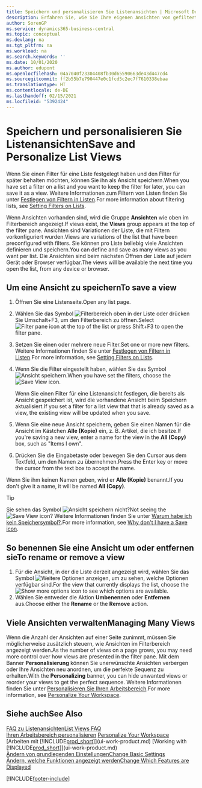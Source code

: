 ```yaml
---
title: Speichern und personalisieren Sie Listenansichten | Microsoft Docs
description: Erfahren Sie, wie Sie Ihre eigenen Ansichten von gefilterten Listen erstellen.
author: SorenGP
ms.service: dynamics365-business-central
ms.topic: conceptual
ms.devlang: na
ms.tgt_pltfrm: na
ms.workload: na
ms.search.keywords: ''
ms.date: 10/01/2020
ms.author: edupont
ms.openlocfilehash: 04a7040f23304408fb30d65590663de43d447cd4
ms.sourcegitcommit: ff2b55b7e790447e0c1fcd5c2ec7f7610338ebaa
ms.translationtype: HT
ms.contentlocale: de-DE
ms.lasthandoff: 02/15/2021
ms.locfileid: "5392424"
---
```

# <a name="save-and-personalize-list-views"></a><span data-ttu-id="5dff6-103">Speichern und personalisieren Sie Listenansichten</span><span class="sxs-lookup"><span data-stu-id="5dff6-103">Save and Personalize List Views</span></span>
<span data-ttu-id="5dff6-104">Wenn Sie einen Filter für eine Liste festgelegt haben und den Filter für später behalten möchten, können Sie ihn als Ansicht speichern.</span><span class="sxs-lookup"><span data-stu-id="5dff6-104">When you have set a filter on a list and you want to keep the filter for later, you can save it as a view.</span></span> <span data-ttu-id="5dff6-105">Weitere Informationen zum Filtern von Listen finden Sie unter [Festlegen von Filtern in Listen](ui-enter-criteria-filters.md#setting-filters-on-lists).</span><span class="sxs-lookup"><span data-stu-id="5dff6-105">For more information about filtering lists, see [Setting Filters on Lists](ui-enter-criteria-filters.md#setting-filters-on-lists).</span></span>

<span data-ttu-id="5dff6-106">Wenn Ansichten vorhanden sind, wird die Gruppe **Ansichten** wie oben im Filterbereich angezeigt.</span><span class="sxs-lookup"><span data-stu-id="5dff6-106">If views exist, the **Views** group appears at the top of the filter pane.</span></span> <span data-ttu-id="5dff6-107">Ansichten sind Variationen der Liste, die mit Filtern vorkonfiguriert wurden.</span><span class="sxs-lookup"><span data-stu-id="5dff6-107">Views are variations of the list that have been preconfigured with filters.</span></span> <span data-ttu-id="5dff6-108">Sie können pro Liste beliebig viele Ansichten definieren und speichern.</span><span class="sxs-lookup"><span data-stu-id="5dff6-108">You can define and save as many views as you want per list.</span></span> <span data-ttu-id="5dff6-109">Die Ansichten sind beim nächsten Öffnen der Liste auf jedem Gerät oder Browser verfügbar.</span><span class="sxs-lookup"><span data-stu-id="5dff6-109">The views will be available the next time you open the list, from any device or browser.</span></span>

## <a name="to-save-a-view"></a><span data-ttu-id="5dff6-110">Um eine Ansicht zu speichern</span><span class="sxs-lookup"><span data-stu-id="5dff6-110">To save a view</span></span>
1. <span data-ttu-id="5dff6-111">Öffnen Sie eine Listenseite.</span><span class="sxs-lookup"><span data-stu-id="5dff6-111">Open any list page.</span></span>
2. <span data-ttu-id="5dff6-112">Wählen Sie das Symbol ![Filterbereich](media/open-filter-pane-icon.png "Filterbereichssymbol") oben in der Liste oder drücken Sie Umschalt+F3, um den Filterbereich zu öffnen.</span><span class="sxs-lookup"><span data-stu-id="5dff6-112">Select ![Filter pane icon](media/open-filter-pane-icon.png "Filter pane icon") at the top of the list or press Shift+F3 to open the filter pane.</span></span>
3. <span data-ttu-id="5dff6-113">Setzen Sie einen oder mehrere neue Filter.</span><span class="sxs-lookup"><span data-stu-id="5dff6-113">Set one or more new filters.</span></span> <span data-ttu-id="5dff6-114">Weitere Informationen finden Sie unter [Festlegen von Filtern in Listen](ui-enter-criteria-filters.md#setting-filters-on-lists).</span><span class="sxs-lookup"><span data-stu-id="5dff6-114">For more information, see [Setting Filters on Lists](ui-enter-criteria-filters.md#setting-filters-on-lists).</span></span>
4. <span data-ttu-id="5dff6-115">Wenn Sie die Filter eingestellt haben, wählen Sie das Symbol ![Ansicht speichern](media/save_view_icon.png "Ansicht speichern").</span><span class="sxs-lookup"><span data-stu-id="5dff6-115">When you have set the filters, choose the ![Save View](media/save_view_icon.png "Save View") icon.</span></span>

    <span data-ttu-id="5dff6-116">Wenn Sie einen Filter für eine Listenansicht festlegen, die bereits als Ansicht gespeichert ist, wird die vorhandene Ansicht beim Speichern aktualisiert.</span><span class="sxs-lookup"><span data-stu-id="5dff6-116">If you set a filter for a list view that that is already saved as a view, the existing view will be updated when you save.</span></span>
5. <span data-ttu-id="5dff6-117">Wenn Sie eine neue Ansicht speichern, geben Sie einen Namen für die Ansicht im Kästchen **Alle (Kopie)** ein, z. B. Artikel, die ich besitze.</span><span class="sxs-lookup"><span data-stu-id="5dff6-117">If you're saving a new view, enter a name for the view in the **All (Copy)** box, such as "Items I own".</span></span>
6. <span data-ttu-id="5dff6-118">Drücken Sie die Eingabetaste oder bewegen Sie den Cursor aus dem Textfeld, um den Namen zu übernehmen.</span><span class="sxs-lookup"><span data-stu-id="5dff6-118">Press the Enter key or move the cursor from the text box to accept the name.</span></span>

<span data-ttu-id="5dff6-119">Wenn Sie ihm keinen Namen geben, wird er **Alle (Kopie)** benannt.</span><span class="sxs-lookup"><span data-stu-id="5dff6-119">If you don't give it a name, it will be named **All (Copy)**.</span></span>

> [!TIP]
> <span data-ttu-id="5dff6-120">Sie sehen das Symbol ![Ansicht speichern](media/save_view_icon.png "Ansicht speichern") nicht?</span><span class="sxs-lookup"><span data-stu-id="5dff6-120">Not seeing the ![Save View](media/save_view_icon.png "Save View") icon?</span></span> <span data-ttu-id="5dff6-121">Weitere Informationen finden Sie unter [Warum habe ich kein Speichersymbol?](ui-views-faq.md#save).</span><span class="sxs-lookup"><span data-stu-id="5dff6-121">For more information, see [Why don't I have a Save icon](ui-views-faq.md#save).</span></span>

## <a name="to-rename-or-remove-a-view"></a><span data-ttu-id="5dff6-122">So benennen Sie eine Ansicht um oder entfernen sie</span><span class="sxs-lookup"><span data-stu-id="5dff6-122">To rename or remove a view</span></span>
1. <span data-ttu-id="5dff6-123">Für die Ansicht, in der die Liste derzeit angezeigt wird, wählen Sie das Symbol ![Weitere Optionen anzeigen](media/show-more-options-icon.png "Weitere Optionen anzeigen"), um zu sehen, welche Optionen verfügbar sind.</span><span class="sxs-lookup"><span data-stu-id="5dff6-123">For the view that currently displays the list, choose the ![Show more options](media/show-more-options-icon.png "Show more options") icon to see which options are available.</span></span>
2. <span data-ttu-id="5dff6-124">Wählen Sie entweder die Aktion **Umbenennen** oder **Entfernen** aus.</span><span class="sxs-lookup"><span data-stu-id="5dff6-124">Choose either the **Rename** or the **Remove** action.</span></span>

## <a name="managing-many-views"></a><span data-ttu-id="5dff6-125">Viele Ansichten verwalten</span><span class="sxs-lookup"><span data-stu-id="5dff6-125">Managing Many Views</span></span>
<span data-ttu-id="5dff6-126">Wenn die Anzahl der Ansichten auf einer Seite zunimmt, müssen Sie möglicherweise zusätzlich steuern, wie Ansichten im Filterbereich angezeigt werden.</span><span class="sxs-lookup"><span data-stu-id="5dff6-126">As the number of views on a page grows, you may need more control over how views are presented in the filter pane.</span></span> <span data-ttu-id="5dff6-127">Mit dem Banner **Personalisierung** können Sie unerwünschte Ansichten verbergen oder Ihre Ansichten neu anordnen, um die perfekte Sequenz zu erhalten.</span><span class="sxs-lookup"><span data-stu-id="5dff6-127">With the **Personalizing** banner, you can hide unwanted views or reorder your views to get the perfect sequence.</span></span> <span data-ttu-id="5dff6-128">Weitere Informationen finden Sie unter [Personalisieren Sie Ihren Arbeitsbereich](ui-personalization-user.md).</span><span class="sxs-lookup"><span data-stu-id="5dff6-128">For more information, see [Personalize Your Workspace](ui-personalization-user.md).</span></span>

## <a name="see-also"></a><span data-ttu-id="5dff6-129">Siehe auch</span><span class="sxs-lookup"><span data-stu-id="5dff6-129">See Also</span></span>
[<span data-ttu-id="5dff6-130">FAQ zu Listenansichten</span><span class="sxs-lookup"><span data-stu-id="5dff6-130">List Views FAQ</span></span>](ui-views-faq.md)  
<span data-ttu-id="5dff6-131">[Ihren Arbeitsbereich personalisieren](ui-personalization-user.md)  </span><span class="sxs-lookup"><span data-stu-id="5dff6-131">[Personalize Your Workspace](ui-personalization-user.md)  </span></span>  
<span data-ttu-id="5dff6-132">[Arbeiten mit [!INCLUDE[prod_short](includes/prod_short.md)]](ui-work-product.md)  </span><span class="sxs-lookup"><span data-stu-id="5dff6-132">[Working with [!INCLUDE[prod_short](includes/prod_short.md)]](ui-work-product.md)  </span></span>  
[<span data-ttu-id="5dff6-133">Ändern von grundlegenden Einstellungen</span><span class="sxs-lookup"><span data-stu-id="5dff6-133">Change Basic Settings</span></span>](ui-change-basic-settings.md)  
[<span data-ttu-id="5dff6-134">Ändern, welche Funktionen angezeigt werden</span><span class="sxs-lookup"><span data-stu-id="5dff6-134">Change Which Features are Displayed</span></span>](ui-experiences.md)  


[!INCLUDE[footer-include](includes/footer-banner.md)]